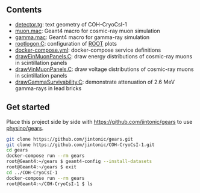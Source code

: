 ## Contents

- [detector.tg](detector.tg): text geometry of COH-CryoCsI-1
- [muon.mac](muon.mac): Geant4 macro for cosmic-ray muon simulation
- [gamma.mac](gamma.mac): Geant4 macro for gamma-ray simulation
- [rootlogon.C](rootlogon.C): configuration of [ROOT][] plots
- [docker-compose.yml](docker-compose.yml): docker-compose service definitions
- [drawEinMuonPanels.C](drawEinMuonPanels.C): draw energy distributions of cosmic-ray muons in scintillation panels
- [drawVinMuonPanels.C](drawVinMuonPanels.C): draw voltage distributions of cosmic-ray muons in scintillation panels
- [drawGammaSurvivability.C](drawGammaSurvivability.C): demonstrate attenuation of 2.6 MeV gamma-rays in lead bricks

## Get started

Place this project side by side with <https://github.com/jintonic/gears> to use [physino/gears][].

```sh
git clone https://github.com/jintonic/gears.git
git clone https://github.com/jintonic/COH-CryoCsI-1.git
cd gears
docker-compose run --rm gears
root@Geant4:~/gears $ geant4-config --install-datasets
root@Geant4:~/gears $ exit
cd ../COH-CryoCsI-1
docker-compose run --rm gears
root@Geant4:~/COH-CryoCsI-1 $ ls
```

[ROOT]: https://root.cern.ch/
[physino/gears]: https://hub.docker.com/r/physino/gears
